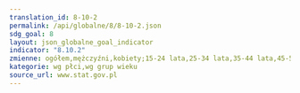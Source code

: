```yaml
---
translation_id: 8-10-2
permalink: /api/globalne/8/8-10-2.json
sdg_goal: 8
layout: json_globalne_goal_indicator
indicator: "8.10.2"
zmienne: ogółem,mężczyźni,kobiety;15-24 lata,25-34 lata,35-44 lata,45-54 lata,55 lat i więcej
kategorie: wg płci,wg grup wieku
source_url: www.stat.gov.pl
---
```

